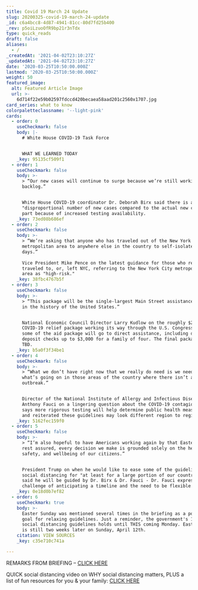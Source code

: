 ```yaml
---
title: Covid 19 March 24 Update
slug: 20200325-covid-19-march-24-update
_id: c6a4bcc8-4d87-4941-81cc-80d7fd25b400
_rev: p5oiLzuoOfR9bp21r3nTdx
type: quick_reads
draft: false
aliases:
  - /
_createdAt: '2021-04-02T23:10:27Z'
_updatedAt: '2021-04-02T23:10:27Z'
date: '2020-03-25T10:50:00.000Z'
lastmod: '2020-03-25T10:50:00.000Z'
weight: 50
featured_image:
  alt: Featured Article Image
  url: >-
    6d714f22e59b02597fdccd420becaea58aad201c2560x1707.jpg
card_series: what to know
colorpaletteclassname: '--light-pink'
cards:
  - order: 0
    useCheckmark: false
    body: |-
      # White House COVID-19 Task Force  


      WHAT WE LEARNED TODAY
    _key: 95135cf509f1
  - order: 1
    useCheckmark: false
    body: >-
      > “Our new cases will continue to surge because we’re still working on our
      backlog.”


      White House COVID-19 coordinator Dr. Deborah Birx said there is a
      "disproportional number of new cases compared to the actual new cases" in
      part because of increased testing availability.
    _key: 73ed08b686ef
  - order: 2
    useCheckmark: false
    body: >-
      > “We’re asking that anyone who has traveled out of the New York City
      metropolitan area to anywhere else in the country to self-isolate for 14
      days.”  
        
      Vice President Mike Pence on the latest guidance for those who recently
      traveled to, or, left NYC, referring to the New York City metropolitan
      area as "high-risk."
    _key: 38fbc4767b5f
  - order: 3
    useCheckmark: false
    body: >-
      > “This package will be the single-largest Main Street assistance program
      in the history of the United States.”


      National Economic Council Director Larry Kudlow on the roughly $2 trillion
      COVID-19 relief package working its way through the U.S. Congress. He said
      some of the aid package will go to direct assistance, including direct
      deposit checks up to $3,000 for a family of four. The final package is
      TBD.
    _key: b5a0f3f34be1
  - order: 4
    useCheckmark: false
    body: >-
      > “What we don’t have right now that we really do need is we need to know
      what’s going on in those areas of the country where there isn’t an obvious
      outbreak.”


      Director of the National Institute of Allergy and Infectious Diseases Dr.
      Anthony Fauci on a lingering question about the COVID-19 contagion. He
      says more rigorous testing will help determine public health measures -
      and reiterated these guidelines may look different region to region.
    _key: 5162fec159f0
  - order: 5
    useCheckmark: false
    body: >-
      > “I’m also hopeful to have Americans working again by that Easter…But
      rest assured, every decision we make is grounded solely on the health,
      safety, and wellbeing of our citizens.”


      President Trump on when he would like to ease some of the guidelines on
      social distancing for "at least for a large portion of our country." He
      said he will be guided by Dr. Birx & Dr. Fauci - Dr. Fauci expressed the
      challenge of anticipating a timeline and the need to be flexible.
    _key: 0e18d0b7ef82
  - order: 6
    useCheckmark: true
    body: >-
      Easter Sunday was mentioned several times in the briefing as a potential
      goal for relaxing guidelines. Just a reminder, the government's 15-day
      social distancing guidelines holds until THIS coming Monday. Easter Sunday
      is still two weeks later on Sunday, April 12th.
    citation: VIEW SOURCES
    _key: c35e710c741a

---
```

REMARKS FROM BRIEFING – [CLICK HERE](https://www.whitehouse.gov/briefings-statements/remarks-president-trump-vice-president-pence-members-coronavirus-task-force-press-briefing-10/)

QUICK social distancing video on WHY social distancing matters, PLUS a list of fun resources for you & your family: [CLICK HERE](https://smarthernews.com/article/social-distancing-entertainment-for-you-your-family/)